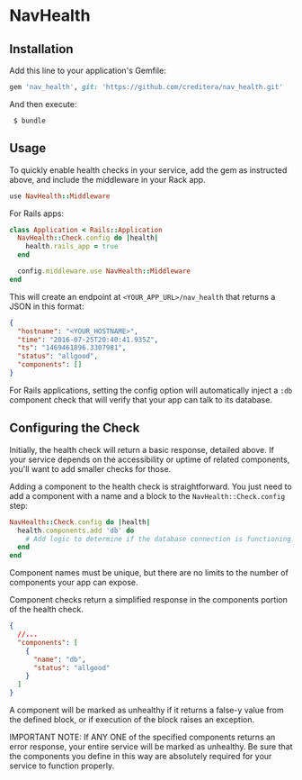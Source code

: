 # NavHealth

## Installation

Add this line to your application's Gemfile:

```ruby
gem 'nav_health', git: 'https://github.com/creditera/nav_health.git'
```

And then execute:
```
 $ bundle
```
## Usage

To quickly enable health checks in your service, add the gem as instructed above, and include the middleware in your Rack app.

```ruby
use NavHealth::Middleware
```

For Rails apps:

```ruby
class Application < Rails::Application
  NavHealth::Check.config do |health|
    health.rails_app = true
  end

  config.middleware.use NavHealth::Middleware
end
```

This will create an endpoint at `<YOUR_APP_URL>/nav_health` that returns a JSON in this format:

```json
{
  "hostname": "<YOUR_HOSTNAME>",
  "time": "2016-07-25T20:40:41.935Z",
  "ts": "1469461896.3307981",
  "status": "allgood",
  "components": []
}
```

For Rails applications, setting the config option will automatically inject a `:db` component check that will verify that your app can talk to its database.

## Configuring the Check

Initially, the health check will return a basic response, detailed above. If your service depends on the accessibility or uptime of related components, you'll want to add smaller checks for those.

Adding a component to the health check is straightforward. You just need to add a component with a name and a block to the `NavHealth::Check.config` step:

```ruby
NavHealth::Check.config do |health|
  health.components.add 'db' do
    # Add logic to determine if the database connection is functioning...
  end
end
```

Component names must be unique, but there are no limits to the number of components your app can expose.

Component checks return a simplified response in the components portion of the health check.

```json
{
  //...
  "components": [
    {
      "name": "db",
      "status": "allgood"
    }
  ]
}
```

A component will be marked as unhealthy if it returns a false-y value from the defined block, or if execution of the block raises an exception.

IMPORTANT NOTE: If ANY ONE of the specified components returns an error response, your entire service will be marked as unhealthy. Be sure that the components you define in this way are absolutely required for your service to function properly.
